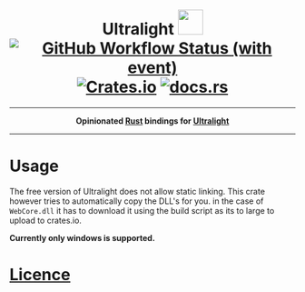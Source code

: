 <h1 align="center">
  Ultralight <img src="http://upload.vzout.com/ferris.svg" width="44px">
  <br>
  <a href="#"><img alt="GitHub Workflow Status (with event)" src="https://img.shields.io/github/actions/workflow/status/VZout/ultralight/rust.yml?style=flat-square&logo=github&logoColor=white"></a>
  <a href="https://crates.io/crates/ultralight"><img alt="Crates.io" src="https://img.shields.io/crates/v/ultralight?style=flat-square&logo=rust"></a>
  <a href="https://docs.rs/ultralight/latest/ultralight/"><img alt="docs.rs" src="https://img.shields.io/docsrs/ultralight?style=flat-square&logo=docs.rs"></a>
</h1>

---

<p align="center">
  <strong>
  Opinionated <a href="https://www.rust-lang.org/">Rust</a> bindings for <a href="https://ultralig.ht/">Ultralight</a>
  </strong>
</p>

---


# Usage

The free version of Ultralight does not allow static linking. This crate however tries to automatically copy the DLL's for you. in the case of `WebCore.dll` it has to download it using the build script as its to large to upload to crates.io.

**Currently only windows is supported.**

# [Licence](https://ultralig.ht/#pricing)
